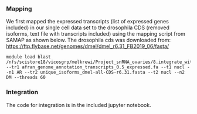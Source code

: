 ### Mapping
We first mapped the expressed transcripts (list of expressed genes included) in our single cell data set to the drosophila CDS (removed isoforms, text file with transcripts included) using the mapping script from SAMAP as shown below. The drosophila cds was downloaded from: https://ftp.flybase.net/genomes/dmel/dmel_r6.31_FB2019_06/fasta/
```
module load blast
/nfs/scistore18/vicosgrp/melkrewi/Project_snRNA_ovaries/8.integrate_with_drosophila/5.integrate/SAMap/map_genes.sh --tr1 afran_genome_annotation_transcripts_0.5_expressed.fa --t1 nucl --n1 AR --tr2 unique_isoforms_dmel-all-CDS-r6.31.fasta --t2 nucl --n2 DM --threads 60
```
### Integration
The code for integration is in the included jupyter notebook.
